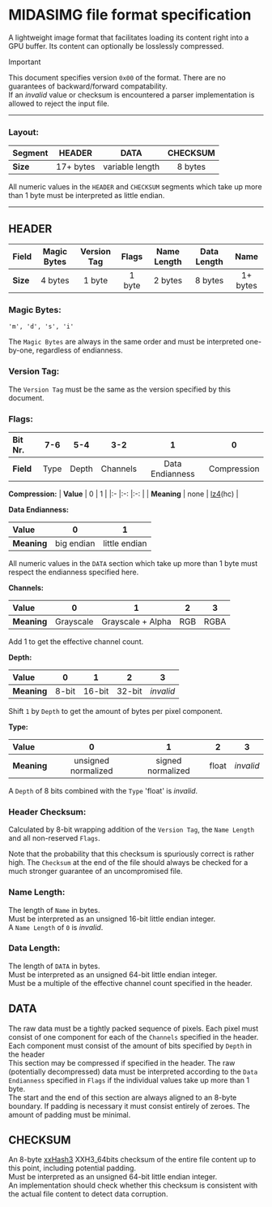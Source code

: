 # MIDASIMG file format specification

A lightweight image format that facilitates loading its content right into a GPU buffer. Its content can optionally be losslessly compressed.

> [!IMPORTANT]
> This document specifies version `0x00` of the format. There are no guarantees of backward/forward compatability. \
> If an _invalid_ value or checksum is encountered a parser implementation is allowed to reject the input file.

---

### Layout:

| **Segment** | HEADER    | DATA            | CHECKSUM |
|:-           |:-:        |:-:              |:-:       |
| **Size**    | 17+ bytes | variable length | 8 bytes  |

All numeric values in the `HEADER` and `CHECKSUM` segments which take up more than 1 byte must be interpreted as little endian.

---

## HEADER

| **Field** | Magic Bytes | Version Tag | Flags  | Name Length | Data Length | Name     |
|:-         |:-:          |:-:          |:-:     |:-:          |:-:          |:-:       |
| **Size**  | 4 bytes     | 1 byte      | 1 byte | 2 bytes     | 8 bytes     | 1+ bytes |

### Magic Bytes:

```
'm', 'd', 's', 'i'
```
The `Magic Bytes` are always in the same order and must be interpreted one-by-one, regardless of endianness.

### Version Tag:

The `Version Tag` must be the same as the version specified by this document.

### Flags:

| **Bit Nr.** | 7-6  | 5-4   | 3-2      | 1               | 0           |
|:-           |:-:   |:-:    |:-:       |:-:              |:-:          |
| **Field**   | Type | Depth | Channels | Data Endianness | Compression |

**Compression:**
| **Value**   | 0    | 1                           |
|:-           |:-:   |:-:                          |
| **Meaning** | none | [lz4](https://lz4.org/)(hc) |

**Data Endianness:**

| **Value**   | 0          | 1             |
|:-           |:-:         |:-:            |
| **Meaning** | big endian | little endian |

All numeric values in the `DATA` section which take up more than 1 byte must respect the endianness specified here.

**Channels:**

| **Value**   | 0         | 1                 | 2   | 3    |
|:-           |:-:        |:-:                |:-:  |:-:   |
| **Meaning** | Grayscale | Grayscale + Alpha | RGB | RGBA |

Add 1 to get the effective channel count.

**Depth:**

| **Value**   | 0     | 1      | 2      | 3         |
|:-           |:-:    |:-:     |:-:     |:-:        |
| **Meaning** | 8-bit | 16-bit | 32-bit | _invalid_ |

Shift `1` by `Depth` to get the amount of bytes per pixel component.

**Type:**

| **Value**   | 0                   | 1                 | 2     | 3         |
|:-           |:-:                  |:-:                |:-:    |:-:        |
| **Meaning** | unsigned normalized | signed normalized | float | _invalid_ |

A `Depth` of 8 bits combined with the `Type` 'float' is _invalid_.

### Header Checksum:

Calculated by 8-bit wrapping addition of the `Version Tag`, the `Name Length` and all non-reserved `Flags`.

Note that the probability that this checksum is spuriously correct is rather high.
The `Checksum` at the end of the file should always be checked for a much stronger guarantee of an uncompromised file.

### Name Length:

The length of `Name` in bytes. \
Must be interpreted as an unsigned 16-bit little endian integer. \
A `Name Length` of `0` is _invalid_.

### Data Length:

The length of `DATA` in bytes. \
Must be interpreted as an unsigned 64-bit little endian integer. \
Must be a multiple of the effective channel count specified in the header.

## DATA

The raw data must be a tightly packed sequence of pixels. Each pixel must consist of one component for each of the `Channels` specified in the header. Each component must consist of the amount of bits specified by `Depth` in the header \
This section may be compressed if specified in the header. The raw (potentially decompressed) data must be interpreted according to the `Data Endianness` specified in `Flags` if the individual values take up more than 1 byte. \
The start and the end of this section are always aligned to an 8-byte boundary. If padding is necessary it must consist entirely of zeroes. The amount of padding must be minimal.

## CHECKSUM

An 8-byte [xxHash3](https://xxhash.com/) XXH3_64bits checksum of the entire file content up to this point, including potential padding. \
Must be interpreted as an unsigned 64-bit little endian integer. \
An implementation should check whether this checksum is consistent with the actual file content to detect data corruption.
